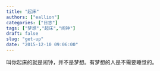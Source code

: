 ```yaml
---
title: "起床"
authors: ["eallion"]
categories: ["日志"]
tags: ["梦想","起床","闹钟"]
draft: false
slug: "get-up"
date: "2015-12-10 09:06:00"
---
```


叫你起床的就是闹钟，并不是梦想。有梦想的人是不需要睡觉的。
